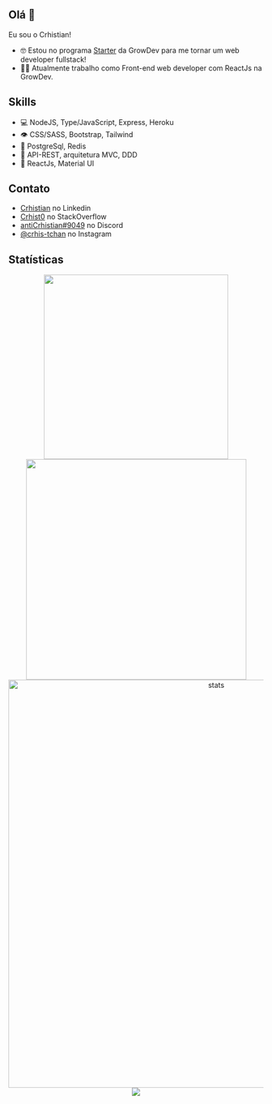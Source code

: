 ## Olá 👋
Eu sou o Crhistian!



- 🤓 Estou no programa [Starter](https://www.growdev.com.br/starter) da GrowDev para me tornar um web developer fullstack! 
- 👨‍💻 Atualmente trabalho como Front-end web developer com ReactJs na GrowDev. 

## Skills
- 💻 NodeJS, Type/JavaScript, Express, Heroku
- 👁️ CSS/SASS, Bootstrap, Tailwind
- 💾 PostgreSql, Redis
- 💭 API-REST, arquitetura MVC, DDD
- 🧩 ReactJs, Material UI

## Contato
- [Crhistian](https://www.linkedin.com/in/crhistian-de-oliveira-b35841161/) no Linkedin
- [Crhist0](https://stackoverflow.com/users/edit/18503978) no StackOverflow
- [antiCrhistian#9049](./) no Discord
- [@crhis-tchan](https://www.instagram.com/crhis_tchan/) no Instagram
 
## Statísticas
<div align="center">
<a href="https://github.com/Crhist0">
<div id="flexBox" align="center">
<img width="364px"  src="https://github-readme-stats.vercel.app/api/top-langs/?username=Crhist0&layout=compact&langs_count=7&theme=onedark"/> <img  width="435px"  src="https://github-readme-stats.vercel.app/api?username=Crhist0&show_icons=true&theme=onedark&include_all_commits=true&count_private=true"/>
</div>
<img  width="805px"  align="center" src="https://github-readme-streak-stats.herokuapp.com/?user=Crhist0&theme=onedark" alt="stats" />

 
 
<img src="https://github-profile-trophy.vercel.app/?username=Crhist0&theme=onedark&title=Stars,Followers,Commit,Repo&margin-w=30&margin-h=30&row=1&column=4&no-frame=true"/>
</div>
  
  

  

